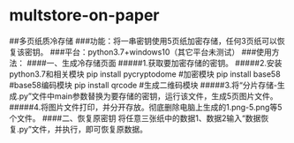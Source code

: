 # multstore-on-paper
##多页纸质冷存储
###功能：将一串密钥使用5页纸加密存储，任何3页纸可以恢复该密钥。
###平台：python3.7+windows10（其它平台未测试）
###使用方法：
    ####一、生成冷存储页面
         #####1.获取要加密存储的密钥。
         #####2.安装python3.7和相关模块
               pip install pycryptodome  #加密模块
               pip install base58        #base58编码模块
               pip install qrcode        #生成二维码模块
         #####3.将“分片存储-生成.py”文件中main参数替换为要存储的密钥，运行该文件，生成5页图片文件。
         #####4.将图片文件打印，并分开存放。彻底删除电脑上生成的1.png-5.png等5个文件。
    ####二、恢复原密钥
         将任意三张纸中的数据1、数据2输入“数据恢复.py”文件，并执行，即可恢复原数据。
        
         
         
